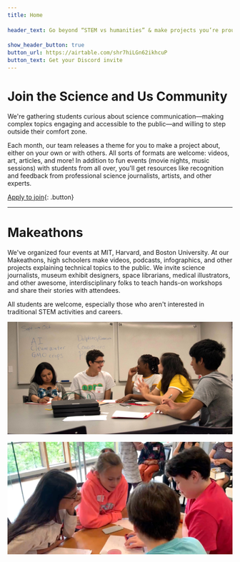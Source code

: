 ```yaml
---
title: Home

header_text: Go beyond “STEM vs humanities” & make projects you’re proud of

show_header_button: true
button_url: https://airtable.com/shr7hiLGn62ikhcuP
button_text: Get your Discord invite
---
```


# Join the Science and Us Community

We're gathering students curious about science communication—making complex topics engaging and accessible to the public—and willing to step outside their comfort zone.

Each month, our team releases a theme for you to make a project about, either on your own or with others. All sorts of formats are welcome: videos, art, articles, and more! In addition to fun events (movie nights, music sessions) with students from all over, you'll get resources like recognition and feedback from professional science journalists, artists, and other experts.

[Apply to join](https://airtable.com/shr7hiLGn62ikhcuP){: .button}

---

# Makeathons

We've organized four events at MIT, Harvard, and Boston University. At our Makeathons, high schoolers make videos, podcasts, infographics, and other projects explaining technical topics to the public. We invite science journalists, museum exhibit designers, space librarians, medical illustrators, and other awesome, interdisciplinary folks to teach hands-on workshops and share their stories with attendees.

All students are welcome, especially those who aren't interested in traditional STEM activities and careers.

<div class="grid two-columns" markdown="1">

![](/assets/1.jpg)

![](/assets/2.jpg)

</div>